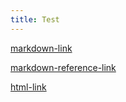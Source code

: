 ```yaml
---
title: Test
---
```


[markdown-link](/)

[markdown-reference-link][definition]

[definition]: /

<a href="/">html-link</a>
